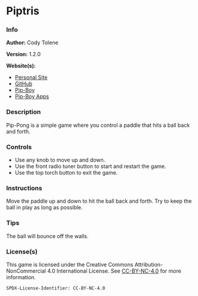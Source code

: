 # Piptris

### Info

**Author:** Cody Tolene

**Version:** 1.2.0

**Website(s):**

- [Personal Site](https://www.CodyTolene.com)
- [GitHub](https://github.com/CodyTolene)
- [Pip-Boy](https://www.Pip-Boy.com)
- [Pip-Boy Apps](https://github.com/CodyTolene/pip-apps)

### Description

Pip-Pong is a simple game where you control a paddle that hits a ball back and forth.

### Controls

- Use any knob to move up and down.
- Use the front radio tuner button to start and restart the game.
- Use the top torch button to exit the game.

### Instructions

Move the paddle up and down to hit the ball back and forth. Try to keep the ball in play as long as possible.

### Tips

The ball will bounce off the walls.

### License(s)

This game is licensed under the Creative Commons Attribution-NonCommercial 4.0 International License. See [CC-BY-NC-4.0](https://creativecommons.org/licenses/by-nc/4.0/) for more information.

`SPDX-License-Identifier: CC-BY-NC-4.0`
